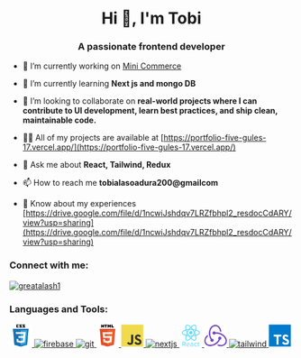 <h1 align="center">Hi 👋, I'm Tobi</h1>
<h3 align="center">A passionate frontend developer</h3>

- 🔭 I’m currently working on [Mini Commerce](https://mini-commerce-bay-delta.vercel.app/)

- 🌱 I’m currently learning **Next js and mongo DB**

- 👯 I’m looking to collaborate on **real-world projects where I can contribute to UI development, learn best practices, and ship clean, maintainable code.**

- 👨‍💻 All of my projects are available at [https://portfolio-five-gules-17.vercel.app/](https://portfolio-five-gules-17.vercel.app/)

- 💬 Ask me about **React, Tailwind, Redux**

- 📫 How to reach me **tobialasoadura200@gmailcom**

- 📄 Know about my experiences [https://drive.google.com/file/d/1ncwiJshdqv7LRZfbhpl2_resdocCdARY/view?usp=sharing](https://drive.google.com/file/d/1ncwiJshdqv7LRZfbhpl2_resdocCdARY/view?usp=sharing)

<h3 align="left">Connect with me:</h3>
<p align="left">
<a href="https://twitter.com/greatalash1" target="blank"><img align="center" src="https://raw.githubusercontent.com/rahuldkjain/github-profile-readme-generator/master/src/images/icons/Social/twitter.svg" alt="greatalash1" height="30" width="40" /></a>
</p>

<h3 align="left">Languages and Tools:</h3>
<p align="left"> <a href="https://www.w3schools.com/css/" target="_blank" rel="noreferrer"> <img src="https://raw.githubusercontent.com/devicons/devicon/master/icons/css3/css3-original-wordmark.svg" alt="css3" width="40" height="40"/> </a> <a href="https://firebase.google.com/" target="_blank" rel="noreferrer"> <img src="https://www.vectorlogo.zone/logos/firebase/firebase-icon.svg" alt="firebase" width="40" height="40"/> </a> <a href="https://git-scm.com/" target="_blank" rel="noreferrer"> <img src="https://www.vectorlogo.zone/logos/git-scm/git-scm-icon.svg" alt="git" width="40" height="40"/> </a> <a href="https://www.w3.org/html/" target="_blank" rel="noreferrer"> <img src="https://raw.githubusercontent.com/devicons/devicon/master/icons/html5/html5-original-wordmark.svg" alt="html5" width="40" height="40"/> </a> <a href="https://developer.mozilla.org/en-US/docs/Web/JavaScript" target="_blank" rel="noreferrer"> <img src="https://raw.githubusercontent.com/devicons/devicon/master/icons/javascript/javascript-original.svg" alt="javascript" width="40" height="40"/> </a> <a href="https://nextjs.org/" target="_blank" rel="noreferrer"> <img src="https://cdn.worldvectorlogo.com/logos/nextjs-2.svg" alt="nextjs" width="40" height="40"/> </a> <a href="https://reactjs.org/" target="_blank" rel="noreferrer"> <img src="https://raw.githubusercontent.com/devicons/devicon/master/icons/react/react-original-wordmark.svg" alt="react" width="40" height="40"/> </a> <a href="https://redux.js.org" target="_blank" rel="noreferrer"> <img src="https://raw.githubusercontent.com/devicons/devicon/master/icons/redux/redux-original.svg" alt="redux" width="40" height="40"/> </a> <a href="https://tailwindcss.com/" target="_blank" rel="noreferrer"> <img src="https://www.vectorlogo.zone/logos/tailwindcss/tailwindcss-icon.svg" alt="tailwind" width="40" height="40"/> </a> <a href="https://www.typescriptlang.org/" target="_blank" rel="noreferrer"> <img src="https://raw.githubusercontent.com/devicons/devicon/master/icons/typescript/typescript-original.svg" alt="typescript" width="40" height="40"/> </a> </p>
